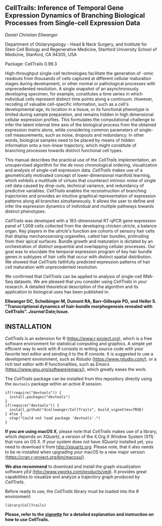 ## CellTrails: Inference of Temporal Gene Expression Dynamics of Branching Biological Processes from Single-cell Expression Data
_Daniel Christian Ellwanger_

Department of Otolaryngology - Head & Neck Surgery, and Institute for Stem Cell Biology and Regenerative Medicine, Stanford University School of Medicine, Stanford, CA 94305, USA

Package: CellTrails 0.99.3

  High-throughput single-cell technologies facilitate the generation of -omic readouts from thousands of cells captured at different cellular maturation stages during development, or other normal or pathological processes with unprecedented resolution. A single snapshot of an asynchronously developing specimen, for example, constitutes a time series in which individual cells represent distinct time points along a continuum. However, recoding of valuable cell-specific information, such as a cell's developmental age, its location in a tissue, or its functional phenotype is limited during sample preparation, and remains hidden in high dimensional cellular expression profiles. This formulates the computational challenge to infer the latent internal time axis of the biological process from the obtained expression matrix alone, while considering common parameters of single-cell measurements, such as noise, dropouts and redundancy. In other words, biological samples need to be placed by means of hidden information onto a non-linear trajectory, which might constitute of branching processes towards distinct functional cell types.

  This manual describes the practical use of the _CellTrails_ implementation, an unsupervised algorithm for the _de novo_ chronological ordering, visualization and analysis of single-cell expression data. _CellTrails_ makes use of a geometrically motivated concept of lower-dimensional manifold learning, which exhibits a multitude of virtues that counteract intrinsic noise of single cell data caused by drop-outs, technical variance, and redundancy of predictive variables. _CellTrails_ enables the reconstruction of branching trajectories and provides an intuitive graphical representation of expression patterns along all branches simultaneously. It allows the user to define and infer the expression dynamics of individual and multiple pathways towards distinct phenotypes.

  _CellTrails_ was developed with a 183-dimensional RT-qPCR gene expression panel of 1,008 cells collected from the developing chicken utricle, a balance organ. Key players in the utricle's function are cohorts of sensory hair cells that display mechanosensing organelles, called hair bundles, protruding from their apical surfaces. Bundle growth and maturation is dictated by an orchestration of distinct sequential and overlapping cellular processes. Our goal was to elucidate the temporal expression program of key hair bundle genes in subtypes of hair cells that occur with distinct spatial distribution. We showed that _CellTrails_ faithfully predicted expression patterns of hair cell maturation with unprecedented resolution.
  
  We confirmed that _CellTrails_ can be applied to analysis of single-cell RNA-Seq datasets. We are pleased that you consider using _CellTrails_ in your research. A detailed theoretical description of the algorithm and its application to biological uses has been published in:
  
  __Ellwanger DC, Scheibinger M, Dumont RA, Barr-Gillespie PG, and Heller S. "Transcriptional dynamics of hair-bundle morphogenesis revealed with CellTrails". _Journal_ Date;Issue.__

<!-- ---------------------------------- -->
## INSTALLATION
<!-- ---------------------------------- -->
*CellTrails* is an extension for _R_ (https://www.r-project.org), which is a free software environment for statistical computing and graphics. A simple yet efficient way to work with _R_ consists in writing source code with your favorite text editor and sending it to the _R_ console. It is suggested to use a development environment, such as _Rstudio_ (https://www.rstudio.com/), or a rich text editor with _R_ functionalities, such as _Emacs_ (https://www.gnu.org/software/emacs/), which greatly eases the work. 

The *CellTrails* package can be installed from this repository directly using the `devtools` package within an active _R_ session.

``` 
if(!require("devtools")) {
  install.packages("devtools")
} 
if(require("devtools")) {
  install_github("dcellwanger/CellTrails", build_vignettes=TRUE)
} else {
  stop("Could not load package 'devtools'.")
}
```

**If you are using macOS X**, please note that _CellTrails_ makes use of a library, which depends on _XQuartz_, a version of the X.Org X Window System (X11) that runs on OS X. If your system does not have _XQuartz_ installed yet, you need to download it from http://xquartz.org. Please note, that it also needs to be re-installed when upgrading your macOS to a new major version (https://cran.r-project.org/bin/macosx/).

**We also recommend** to download and install the graph visualization software _yEd_ (http://www.yworks.com/products/yed). It provides great capabilities to visualize and analyze a trajectory graph produced by *CellTrails*.

Before ready to use, the *CellTrails* library must be loaded into the _R_ environment:
```
library(CellTrails)
```

__Please, refer to the [vignette](https://dcellwanger.github.io/CellTrails/) for a detailed explanation and instruction on how to use CellTrails.__
